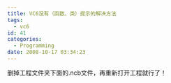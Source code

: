 ```yaml
---
title: VC6没有（函数、类）提示的解决方法
tags:
  - vc6
id: 41
categories:
  - Programming
date: 2008-10-17 03:34:23
---
```


删掉工程文件夹下面的.ncb文件，再重新打开工程就行了！